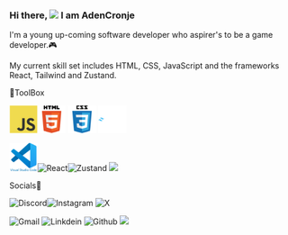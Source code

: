 ### Hi there, <img src="https://raw.githubusercontent.com/nixin72/nixin72/master/wave.gif" width="30px"> I am AdenCronje

I'm a young up-coming software developer who aspirer's to be a game developer.🎮 

My current skill set includes HTML, CSS, JavaScript and the frameworks React, Tailwind and Zustand.

🧰ToolBox
<!--Icons-->
<img src="https://github.com/devicons/devicon/blob/master/icons/javascript/javascript-original.svg" alt="JavaScript icon" width="50" height='50'><img src="https://github.com/devicons/devicon/blob/master/icons/html5/html5-original-wordmark.svg" alt="HTML5" width="50" height='50'>
<img src="https://github.com/devicons/devicon/blob/master/icons/css3/css3-original-wordmark.svg" alt="CSS" width="50" height='50'>
<img src="https://github.com/devicons/devicon/blob/master/icons/tailwindcss/tailwindcss-original-wordmark.svg" alt="Tailwind" width="50" height='50'>

<img src="https://github.com/devicons/devicon/blob/master/icons/vscode/vscode-original-wordmark.svg" alt="VSC" width="50" height='50'><img src="https://github.com/user-attachments/assets/566af131-5da2-4550-94e8-030ce69e699c" alt="React" width="50" height='50'><img src="https://github.com/user-attachments/assets/80370b59-f9c6-4dea-8458-c402e16a3152" alt="Zustand" width="50" height='50'>
<img src="https://user-images.githubusercontent.com/74038190/225813708-98b745f2-7d22-48cf-9150-083f1b00d6c9.gif">




Socials📲

<img src="https://user-images.githubusercontent.com/74038190/221352968-ac6f7b24-ed9a-4d00-a045-710caa6fc834.gif" alt="Discord" width="50" height='50'><img src="https://github.com/user-attachments/assets/976ae202-a26b-4d81-8989-9d6eaad4a4ae" alt="Instagram" width="50" height='50'>
<img src="https://github.com/user-attachments/assets/95ae1f1a-5156-4e79-8922-5c3e01d0c10d" alt="X" width="50" height='50'>

<img src="https://github.com/user-attachments/assets/1fe690d5-8473-498a-8d4b-1f0b3e782fa3" alt="Gmail" width="50" height='50'>

<img src="https://github.com/user-attachments/assets/4777461e-e902-4f37-85fc-7a60d78b96a4" alt="Linkdein" width="50" height='50'>

<img src="https://github.com/user-attachments/assets/de34d7cf-52e9-4596-ae2b-7686b89bbd7d" alt="Github" width="50" height='50'>

<!--<img src="" alt="" width="50" height='50'>-->


<img src="https://user-images.githubusercontent.com/74038190/212284158-e840e285-664b-44d7-b79b-e264b5e54825.gif">

<!--
**AdenCronje/AdenCronje** is a ✨ _special_ ✨ repository because its `README.md` (this file) appears on your GitHub profile.

Here are some ideas to get you started:

- 🔭 I’m currently working on ...
- 🌱 I’m currently learning ...
- 👯 I’m looking to collaborate on ...
- 🤔 I’m looking for help with ...
- 💬 Ask me about ...
- 📫 How to reach me: ...
- 😄 Pronouns: ...
- ⚡ Fun fact: ...
-->
